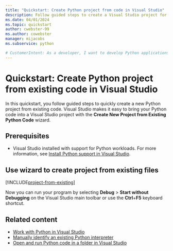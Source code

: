 ```yaml
---
title: "Quickstart: Create Python project from code in Visual Studio"
description: Follow guided steps to create a Visual Studio project for Python from existing code for a quick start to developing your Python application.
ms.date: 04/01/2024
ms.topic: quickstart
author: cwebster-99
ms.author: cowebster
manager: mijacobs
ms.subservice: python

# CustomerIntent: As a developer, I want to develop Python applications in Visual Studio so I can quickly create new projects from existing Python code.
---
```


# Quickstart: Create Python project from existing code in Visual Studio

In this quickstart, you follow guided steps to quickly create a new Python project from existing code. Visual Studio makes it easy to bring your Python code into a Visual Studio project with the **Create New Project from Existing Python Code** wizard.

## Prerequisites

- Visual Studio installed with support for Python workloads. For more information, see [Install Python support in Visual Studio](installing-python-support-in-visual-studio.md).

## Use wizard to create project from existing files

[!INCLUDE[project-from-existing](includes/project-from-existing.md)]

Now you can run your program by selecting **Debug** > **Start without Debugging** on the Visual Studio main toolbar or use the **Ctrl**+**F5** keyboard shortcut.

## Related content

- [Work with Python in Visual Studio](tutorial-working-with-python-in-visual-studio-step-01-create-project.md)
- [Manually identify an existing Python interpreter](managing-python-environments-in-visual-studio.md#manually-identify-an-existing-environment)
- [Open and run Python code in a folder in Visual Studio](./quickstart-05-python-visual-studio-open-folder.md)

